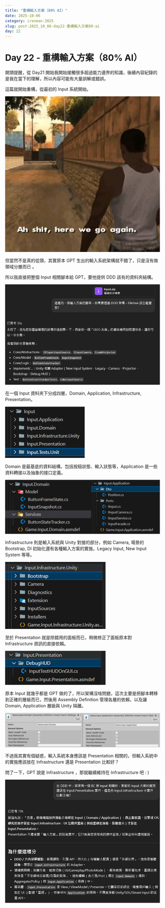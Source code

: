 ```yaml
---
title: "重構輸入方案（80% AI）"
date: 2025-10-06
category: ironman-2025
slug: post-2025_10_06-day22-重構輸入方案80-ai
day: 22
---
```


# Day 22 - 重構輸入方案（80% AI）


開頭提醒，從 Day21 開始我開始接觸很多超過能力邊界的知識，後續內容紀錄的是我在當下的理解，所以內容可能有大量誤解或錯誤。

這篇就開始重構，從最初的 Input 系統開始。

![https___ugc-media.4gamers.com.tw_puku-prod-zh_anonymous-story_8ca9b29f-9244-4618-b20d-7a65d9d1e568.jpg](https://raw.githubusercontent.com/angus945/ithelp-2025ironman-posts/refs/heads/main/Publish/day-22_2025-10-06/images/image_1.jpg)

但當然不是真的從頭，其實原本 GPT 生出的輸入系統架構就不錯了，只是沒有做領域分層而已 。

所以我直接把整個 Input 相關腳本給 GPT，要他提供 DDD 該有的資料夾結構。

![圖片.png](https://raw.githubusercontent.com/angus945/ithelp-2025ironman-posts/refs/heads/main/Publish/day-22_2025-10-06/images/image_2.png)

在一個 Input 資料夾下分成四層，Domain, Application, Infrastructure, Presentation。

![圖片.png](https://raw.githubusercontent.com/angus945/ithelp-2025ironman-posts/refs/heads/main/Publish/day-22_2025-10-06/images/image_3.png)

Domain 是最基底的資料結構，包括按鈕狀態、輸入狀態等，Application 是一些資料轉接以及抽象的接口定義。

![圖片.png](https://raw.githubusercontent.com/angus945/ithelp-2025ironman-posts/refs/heads/main/Publish/day-22_2025-10-06/images/image_4.png)

Infrastructure 則是輸入系統與 Unity 對接的部分，例如 Camera, 場景的 Bootstrap, DI 初始化還有各種輸入方案的實施，Legacy Input, New Input System 等等。

![圖片.png](https://raw.githubusercontent.com/angus945/ithelp-2025ironman-posts/refs/heads/main/Publish/day-22_2025-10-06/images/image_5.png)

至於 Presentation 就是除錯用的面板而已，稍微修正了面板原本對 Infrastructure 資訊的直接依賴。

![圖片.png](https://raw.githubusercontent.com/angus945/ithelp-2025ironman-posts/refs/heads/main/Publish/day-22_2025-10-06/images/image_6.png)

原本 Input 就幾乎都是 GPT 做的了，所以架構沒啥問題，這次主要是把腳本轉移到正確的層級而已，然後用 Assembly Definition 管理各層的依賴，以及讓 Domain, Application 層級與 Unity 隔離。

![圖片.png](https://raw.githubusercontent.com/angus945/ithelp-2025ironman-posts/refs/heads/main/Publish/day-22_2025-10-06/images/image_7.png)

不過我其實有個疑惑，輸入系統本身應該是 Presentation 相關的，但輸入系統中的實施應該放在 Infrastructure 還是 Presentation 比較好？

問了一下，GPT 說是 Infrastructure ，那就繼續維持在 Infrastructure 吧 : )

![圖片.png](https://raw.githubusercontent.com/angus945/ithelp-2025ironman-posts/refs/heads/main/Publish/day-22_2025-10-06/images/image_8.png)